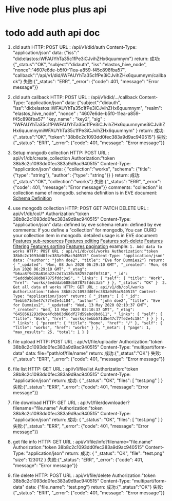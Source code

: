 # Hive node plus plus api

# todo add auth api doc
1. did auth
    HTTP: POST
    URL : /api/v1/did/auth
    Content-Type: "application/json"
    data: {"iss":" "did:elastos:iWFAUYhTa35c1fPe3iCJvihZHx6quumnym"}
    return: 
        成功:{"_status":"OK", 
             "subject":"didauth",
             "iss":"elastos_hive_node",
             "nonce":"4607e6de-b5f0-11ea-a859-f45c898fba57",
             "callback":"/api/v1/did/iWFAUYhTa35c1fPe3iCJvihZHx6quumnym/callback"} 
        失败:{"_status": "ERR", "_error": {"code": 401, "message": "Error message"}}

1. did auth callback
    HTTP: POST
    URL : /api/v1/did/.../callback
    Content-Type: "application/json"
    data: {"subject":"didauth",
           "iss":"did:elastos:iWFAUYhTa35c1fPe3iCJvihZHx6quumnym",
           "realm": "elastos_hive_node",
           "nonce" : "4607e6de-b5f0-11ea-a859-f45c898fba57"
           "key_name" : "key2",
           "sig" : "iWFAUYhTa35c1fPiWFAUYhTa35c1fPe3iCJvihZHx6quumnyme3iCJvihZHx6quumnymiWFAUYhTa35c1fPe3iCJvihZHx6quumnym"
           }
    return: 
        成功:{"_status":"OK", "token":"38b8c2c1093dd0fec383a9d9ac940515"}
        失败:{"_status": "ERR", "_error": {"code": 401, "message": "Error message"}}
        
1. Setup mongodb collection
    HTTP: POST
    URL : api/v1/db/create_collection
    Authorization:"token 38b8c2c1093dd0fec383a9d9ac940515"
    Content-Type: "application/json"
    data: { "collection":"works",
            "schema": {"title": {"type": "string"}, "author": {"type": "string"}}
          }
    return: 
        成功:{"_status":"OK", "collection":"works"}
        失败:{"_status": "ERR", "_error": {"code": 401, "message": "Error message"}}
    comments: "collection" is collection name of mongodb. schema definition is in EVE document: [Schema Definition](https://docs.python-eve.org/en/stable/config.html#schema-definition)

1. use mongodb collection
    HTTP: POST GET PATCH DELETE
    URL : api/v1/db/col/*
    Authorization:"token 38b8c2c1093dd0fec383a9d9ac940515"
    Content-Type: "application/json"
    data: defined by eve schema
    return: defined by eve
    comments: If you define a "collection" for mongodb, You can CURD your collection item in mongodb. 
    detailed usage is in EVE document: 
    [Features sub-resources](https://docs.python-eve.org/en/stable/features.html#sub-resources)
    [Features editing](https://docs.python-eve.org/en/stable/features.html#editing-a-document-patch)
    [Features soft-delete](https://docs.python-eve.org/en/stable/features.html#soft-delete)
    [Features filtering](https://docs.python-eve.org/en/stable/features.html#filtering)
    [Features sorting](https://docs.python-eve.org/en/stable/features.html#sorting)
    [Features pagination](https://docs.python-eve.org/en/stable/features.html#pagination)
    example:
        ```
            1. Add data to works
            HTTP: POST
            URL : api/v1/db/col/works
            Authorization:"token 38b8c2c1093dd0fec383a9d9ac940515"
            Content-Type: "application/json"
            data: {"author": "john doe2", "title": "Eve for Dummies2"}
            return:
                {
                    "_updated": "Mon, 08 Jun 2020 06:29:10 GMT",
                    "_created": "Mon, 08 Jun 2020 06:29:10 GMT",
                    "_etag": "b6aa8f9d28a816a22c2d7a130c58255740f0f318",
                    "_id": "5edddab688db87875fddc3a5",
                    "_links": {
                        "self": {
                            "title": "Work",
                            "href": "works/5edddab688db87875fddc3a5"
                        }
                    },
                    "_status": "OK"
                } 
            2. Get all data of works
            HTTP: GET
            URL : api/v1/db/col/works
            Authorization:"token 38b8c2c1093dd0fec383a9d9ac940515"
            Content-Type: "application/json"
            return:
                {
                    "_items": [
                        {
                            "_id": "5ebb571d5e47c77fe2e4c184",
                            "author": "john doe2",
                            "title": "Eve for Dummies2",
                            "_updated": "Wed, 13 May 2020 02:10:37 GMT",
                            "_created": "Wed, 13 May 2020 02:10:37 GMT",
                            "_etag": "6458561293d9ce4fcbb03d66df27d59ebc8bd611",
                            "_links": {
                                "self": {
                                    "title": "Work",
                                    "href": "works/5ebb571d5e47c77fe2e4c184"
                                }
                            }
                        }
                    ],
                    "_links": {
                        "parent": {
                            "title": "home",
                            "href": "/"
                        },
                        "self": {
                            "title": "works",
                            "href": "works"
                        }
                    },
                    "_meta": {
                        "page": 1,
                        "max_results": 25,
                        "total": 1
                    }
                }
        ```
 
1. file upload 
    HTTP: POST
    URL : api/v1/file/uploader
    Authorization:"token 38b8c2c1093dd0fec383a9d9ac940515"
    Content-Type: "multipart/form-data"
    data: file="path/of/file/name" 
    return: 
        成功:{"_status":"OK"}
        失败:{"_status": "ERR", "_error": {"code": 401, "message": "Error message"}}

1. file list 
    HTTP: GET 
    URL : api/v1/file/list
    Authorization:"token 38b8c2c1093dd0fec383a9d9ac940515"
    Content-Type: "application/json"
    return: 
        成功:
        {
            "_status": "OK",
            "files": [
                "test.png"
            ]
        }
        失败:{"_status": "ERR", "_error": {"code": 401, "message": "Error message"}}
    
1. file download
    HTTP: GET 
    URL : api/v1/file/downloader?filename="file.name"
    Authorization:"token 38b8c2c1093dd0fec383a9d9ac940515"
    Content-Type: "application/json"
    return: 
        成功:
        {
            "_status": "OK",
            "files": [
                "test.png"
            ]
        }
        失败:{"_status": "ERR", "_error": {"code": 401, "message": "Error message"}}
        
1. get file info 
    HTTP: GET 
    URL : api/v1/file/info?filename="file.name"
    Authorization:"token 38b8c2c1093dd0fec383a9d9ac940515"
    Content-Type: "application/json"
    return: 
        成功:
        {
            "_status": "OK",
            "file": "test.png"
            "size": 123012 
        }
        失败:{"_status": "ERR", "_error": {"code": 401, "message": "Error message"}}
    
1. file delete 
    HTTP: POST
    URL : api/v1/file/delete
    Authorization:"token 38b8c2c1093dd0fec383a9d9ac940515"
    Content-Type: "multipart/form-data"
    data: {"file_name": "test.png"}
    return: 
        成功:{"_status":"OK"}
        失败:{"_status": "ERR", "_error": {"code": 401, "message": "Error message"}}

